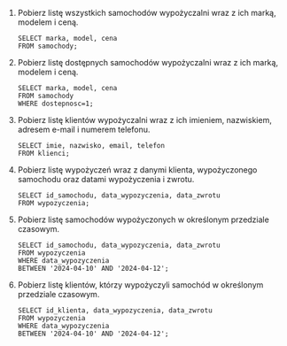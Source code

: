 1. Pobierz listę wszystkich samochodów wypożyczalni wraz z ich marką, modelem i ceną.
   ```
   SELECT marka, model, cena
   FROM samochody;
   ```
2. Pobierz listę dostępnych samochodów wypożyczalni wraz z ich marką, modelem i ceną.
   ```
   SELECT marka, model, cena
   FROM samochody
   WHERE dostepnosc=1;
   ```
3. Pobierz listę klientów wypożyczalni wraz z ich imieniem, nazwiskiem, adresem e-mail i numerem telefonu.
   ```
   SELECT imie, nazwisko, email, telefon
   FROM klienci; 
   ```
4. Pobierz listę wypożyczeń wraz z danymi klienta, wypożyczonego samochodu oraz datami wypożyczenia i zwrotu.
   ```
   SELECT id_samochodu, data_wypozyczenia, data_zwrotu
   FROM wypozyczenia;
   ```
5. Pobierz listę samochodów wypożyczonych w określonym przedziale czasowym.
   ```
   SELECT id_samochodu, data_wypozyczenia, data_zwrotu 
   FROM wypozyczenia 
   WHERE data_wypozyczenia 
   BETWEEN '2024-04-10' AND '2024-04-12'; 
   ```
6. Pobierz listę klientów, którzy wypożyczyli samochód w określonym przedziale czasowym.
   ```
   SELECT id_klienta, data_wypozyczenia, data_zwrotu 
   FROM wypozyczenia 
   WHERE data_wypozyczenia 
   BETWEEN '2024-04-10' AND '2024-04-12'; 
   
   ```
